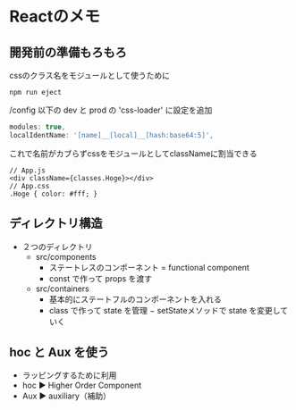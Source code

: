 # Reactのメモ

## 開発前の準備もろもろ

cssのクラス名をモジュールとして使うために
```npm
npm run eject
```

/config 以下の dev と prod の 'css-loader' に設定を追加
```js
modules: true,
localIdentName: '[name]__[local]__[hash:base64:5]',
```
これで名前がカブらずcssをモジュールとしてclassNameに割当できる
```react
// App.js
<div className={classes.Hoge}></div>
// App.css
.Hoge { color: #fff; }
```

## ディレクトリ構造
- ２つのディレクトリ
    - src/components
        - ステートレスのコンポーネント = functional component
        - const で作って props を渡す
    - src/containers
        - 基本的にステートフルのコンポーネントを入れる
        - class で作って state を管理
        − setStateメソッドで state を変更していく

## hoc と Aux を使う
- ラッピングするために利用
- hoc ▶ Higher Order Component
- Aux ▶ auxiliary（補助）